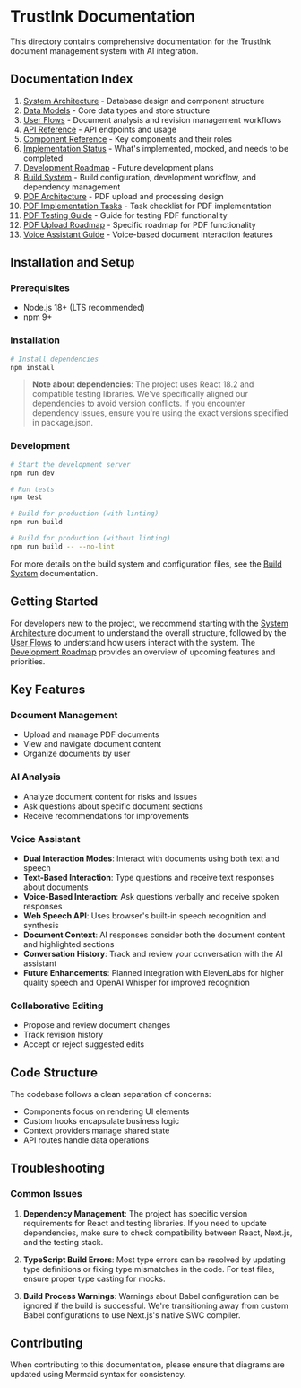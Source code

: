 # TrustInk Documentation

This directory contains comprehensive documentation for the TrustInk document management system with AI integration.

## Documentation Index

1. [System Architecture](./01-system-architecture.md) - Database design and component structure
2. [Data Models](./02-data-models.md) - Core data types and store structure
3. [User Flows](./03-user-flows.md) - Document analysis and revision management workflows
4. [API Reference](./04-api-reference.md) - API endpoints and usage
5. [Component Reference](./05-component-reference.md) - Key components and their roles
6. [Implementation Status](./06-implementation-status.md) - What's implemented, mocked, and needs to be completed
7. [Development Roadmap](./07-development-roadmap.md) - Future development plans
8. [Build System](./build-system.md) - Build configuration, development workflow, and dependency management
9. [PDF Architecture](./pdf-architecture.md) - PDF upload and processing design
10. [PDF Implementation Tasks](./pdf-implementation-tasks.md) - Task checklist for PDF implementation
11. [PDF Testing Guide](./pdf-testing-guide.md) - Guide for testing PDF functionality
12. [PDF Upload Roadmap](./pdf-upload-roadmap.md) - Specific roadmap for PDF functionality
13. [Voice Assistant Guide](./voice-assistant-guide.md) - Voice-based document interaction features

## Installation and Setup

### Prerequisites
- Node.js 18+ (LTS recommended)
- npm 9+

### Installation

```bash
# Install dependencies
npm install
```

> **Note about dependencies**: The project uses React 18.2 and compatible testing libraries. We've specifically aligned our dependencies to avoid version conflicts. If you encounter dependency issues, ensure you're using the exact versions specified in package.json.

### Development

```bash
# Start the development server
npm run dev

# Run tests
npm test

# Build for production (with linting)
npm run build

# Build for production (without linting)
npm run build -- --no-lint
```

For more details on the build system and configuration files, see the [Build System](./build-system.md) documentation.

## Getting Started

For developers new to the project, we recommend starting with the [System Architecture](./01-system-architecture.md) document to understand the overall structure, followed by the [User Flows](./03-user-flows.md) to understand how users interact with the system. The [Development Roadmap](./07-development-roadmap.md) provides an overview of upcoming features and priorities.

## Key Features

### Document Management
- Upload and manage PDF documents
- View and navigate document content
- Organize documents by user

### AI Analysis
- Analyze document content for risks and issues
- Ask questions about specific document sections
- Receive recommendations for improvements

### Voice Assistant
- **Dual Interaction Modes**: Interact with documents using both text and speech
- **Text-Based Interaction**: Type questions and receive text responses about documents
- **Voice-Based Interaction**: Ask questions verbally and receive spoken responses
- **Web Speech API**: Uses browser's built-in speech recognition and synthesis
- **Document Context**: AI responses consider both the document content and highlighted sections
- **Conversation History**: Track and review your conversation with the AI assistant
- **Future Enhancements**: Planned integration with ElevenLabs for higher quality speech and OpenAI Whisper for improved recognition

### Collaborative Editing
- Propose and review document changes
- Track revision history
- Accept or reject suggested edits

## Code Structure

The codebase follows a clean separation of concerns:
- Components focus on rendering UI elements
- Custom hooks encapsulate business logic
- Context providers manage shared state
- API routes handle data operations

## Troubleshooting

### Common Issues

1. **Dependency Management**: The project has specific version requirements for React and testing libraries. If you need to update dependencies, make sure to check compatibility between React, Next.js, and the testing stack.

2. **TypeScript Build Errors**: Most type errors can be resolved by updating type definitions or fixing type mismatches in the code. For test files, ensure proper type casting for mocks.

3. **Build Process Warnings**: Warnings about Babel configuration can be ignored if the build is successful. We're transitioning away from custom Babel configurations to use Next.js's native SWC compiler.

## Contributing

When contributing to this documentation, please ensure that diagrams are updated using Mermaid syntax for consistency. 